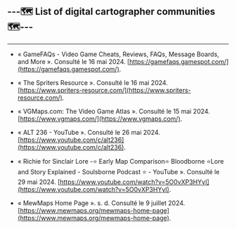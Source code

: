 ## ---🗺️ List of digital cartographer communities 🗺️---

---

- « GameFAQs - Video Game Cheats, Reviews, FAQs, Message Boards, and More ». Consulté le 16 mai 2024. [https://gamefaqs.gamespot.com/](https://gamefaqs.gamespot.com/).

- « The Spriters Resource ». Consulté le 16 mai 2024. [https://www.spriters-resource.com/](https://www.spriters-resource.com/).

- « VGMaps.com: The Video Game Atlas ». Consulté le 15 mai 2024. [https://www.vgmaps.com/](https://www.vgmaps.com/).

- « ALT 236 - YouTube ». Consulté le 26 mai 2024. [https://www.youtube.com/c/alt236](https://www.youtube.com/c/alt236).

- « Richie for Sinclair Lore -⭐ Early Map Comparison⭐ Bloodborne ⭐Lore and Story Explained - Soulsborne Podcast ⭐ - YouTube ». Consulté le 29 mai 2024. [https://www.youtube.com/watch?v=5O0vXP3HYyI](https://www.youtube.com/watch?v=5O0vXP3HYyI).

- « MewMaps Home Page ». s. d. Consulté le 9 juillet 2024. [https://www.mewmaps.org/mewmaps-home-page](https://www.mewmaps.org/mewmaps-home-page). 